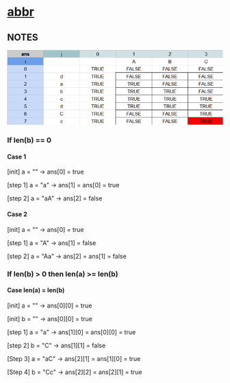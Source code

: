 # [abbr](https://www.hackerrank.com/challenges/abbr/problem)

## NOTES

![NOTES](notes.png)

### If len(b) == 0

#### Case 1

[init]   a = ""   -> ans[0] = true

[step 1] a = "a"  -> ans[1] = ans[0] = true

[step 2] a = "aA" -> ans[2] = false

#### Case 2

[init]   a = ""   -> ans[0] = true

[step 1] a = "A"  -> ans[1] = false

[step 2] a = "Aa" -> ans[2] = ans[1] = false

### If len(b) > 0 then len(a) >= len(b)

#### Case len(a) = len(b)

[init]    a = ""   -> ans[0][0] = true

[init]    b = ""   -> ans[0][0] = true

[step 1]  a = "a"  -> ans[1][0] = ans[0][0] = true

[step 2]  b = "C"  -> ans[1][1] = false

[Step 3]  a = "aC" -> ans[2][1] = ans[1][0] = true

[Step 4]  b = "Cc" -> ans[2][2] = ans[2][1] = true
